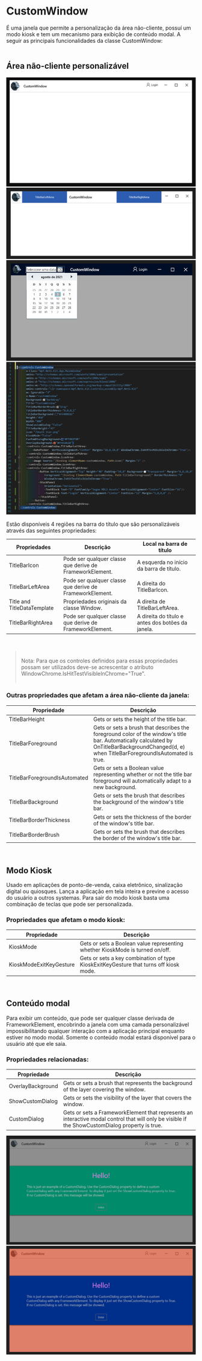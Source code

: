 # **CustomWindow**
É uma janela que permite a personalização da área não-cliente, possuí um modo kiosk e tem um mecanismo para exibição de conteúdo modal. A seguir as principais funcionalidades da classe CustomWindow:<br/><br/>

## Área não-cliente personalizável 
![CustomWindow sample](https://github.com/fernandostockler/Wpf.Net6.Kit/blob/development/Wpf.Net6.Kit/Docs/Assets/CustomWindow/CustomWindow_Mid_White.png?raw=true)
![CustomWindow sample](https://github.com/fernandostockler/Wpf.Net6.Kit/blob/development/Wpf.Net6.Kit/Docs/Assets/CustomWindow/CustomWindow_Mid_White_Left_Right_Blue.png?raw=true)
![CustomWindow sample](https://github.com/fernandostockler/Wpf.Net6.Kit/blob/development/Wpf.Net6.Kit/Docs/Assets/CustomWindow/CustomWindow_Mid_Blue_Gray_Left_Right.png?raw=true)
![CustomWindow sample](https://github.com/fernandostockler/Wpf.Net6.Kit/blob/development/Wpf.Net6.Kit/Docs/Assets/CustomWindow/CustomWindow_sample1_xaml.png?raw=true)

Estão disponíveis 4 regiões na barra do título que são personalizáveis através das seguintes propriedades:

Propriedades | Descrição | Local na barra de título
-----   | ----- | ----
TitleBarIcon | Pode ser qualquer classe que derive de FrameworkElement. | A esquerda no início da barra de título.
TitleBarLeftArea | Pode ser qualquer classe que derive de FrameworkElement. | A direita do TitleBarIcon.
Title and TitleDataTemplate | Propriedades originais da classe Window. | A direita de TitleBarLeftArea.
TitleBarRightArea | Pode ser qualquer classe que derive de FrameworkElement. | A direita do título e antes dos botões da janela.

<br/>

><br/>Nota: Para que os controles definidos para essas propriedades possam ser utilizados deve-se acrescentar o atributo WindowChrome.IsHitTestVisibleInChrome="True".<br/><br/>


### Outras propriedades que afetam a área não-cliente da janela:

Propriedade | Descrição
---- | ----
TitleBarHeight | Gets or sets the height of the title bar.
TitleBarForeground | Gets or sets a brush that describes the foreground color of the window's title bar. Automatically calculated by OnTitleBarBackgroundChanged(d, e) when TitleBarForegroundIsAutomated is true.
TitleBarForegroundIsAutomated | Gets or sets a Boolean value representing whether or not the title bar foreground will automatically adapt to a new background.
TitleBarBackground | Gets or sets the brush that describes the background of the window's title bar.
TitleBarBorderThickness | Gets or sets the thickness of the border of the window's title bar.
TitleBarBorderBrush | Gets or sets the brush that describes the border of the window's title bar.

<br/>

## Modo Kiosk
Usado em aplicações de ponto-de-venda, caixa eletrônico, sinalização digital ou quiosques. Lança a aplicação em tela inteira e previne o acesso do usuário a outros systemas. Para sair do modo kiosk basta uma combinação de teclas que pode ser personalizada. 

### Propriedades que afetam o modo kiosk:

Propriedade | Descrição
---- | ----
KioskMode | Gets or sets a Boolean value representing whether KioskMode is turned on/off.
KioskModeExitKeyGesture | Gets or sets a key combination of type KioskExitKeyGesture that turns off kiosk mode.

<br/>

## Conteúdo modal
Para exibir um conteúdo, que pode ser qualquer classe derivada de FrameworkElement, encobrindo a janela com uma camada personalizável impossibilitando qualquer interação com a aplicação principal enquanto estiver no modo modal. Somente o conteúdo modal estará disponível para o usuário até que ele saia.

### Propriedades relacionadas:

Propriedade | Descrição
---- | ----
OverlayBackground | Gets or sets a brush that represents the background of the layer covering the window.
ShowCustomDialog | Gets or sets the visibility of the layer that covers the window.
CustomDialog | Gets or sets a FrameworkElement that represents an interactive modal control that will only be visible if the ShowCustomDialog property is true.

![CustomWindow sample](https://github.com/fernandostockler/Wpf.Net6.Kit/blob/development/Wpf.Net6.Kit/Docs/Assets/CustomWindow/CustomWindow_Small_White_Dialog_Green.png?raw=true)
![CustomWindow sample](https://github.com/fernandostockler/Wpf.Net6.Kit/blob/development/Wpf.Net6.Kit/Docs/Assets/CustomWindow/CustomWindow_Mid_White_Dialog_Blue_Red.png?raw=true)
